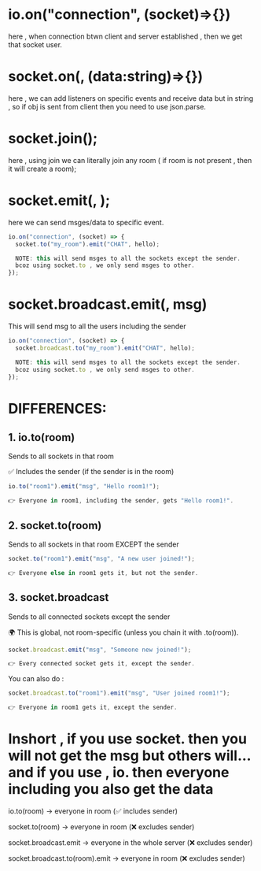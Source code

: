 # io.on("connection", (socket)=>{})

here , when connection btwn client and server established , then we get that socket user.

# socket.on(<yourEvent>, (data:string)=>{})

here , we can add listeners on specific events and receive data but in string , so if obj is sent from client then you need to use json.parse.

# socket.join(<roomName>);

here , using join we can literally join any room ( if room is not present , then it will create a room);

# socket.emit(<eventName>, <msg>);

here we can send msges/data to specific event.

```ts
io.on("connection", (socket) => {
  socket.to("my_room").emit("CHAT", hello);

  NOTE: this will send msges to all the sockets except the sender.
  bcoz using socket.to , we only send msges to other.
});
```

# socket.broadcast.emit(<eventName>, msg)

This will send msg to all the users including the sender

```ts
io.on("connection", (socket) => {
  socket.broadcast.to("my_room").emit("CHAT", hello);

  NOTE: this will send msges to all the sockets except the sender.
  bcoz using socket.to , we only send msges to other.
});
```

# DIFFERENCES:

## 1. io.to(room)

Sends to all sockets in that room

✅ Includes the sender (if the sender is in the room)

```ts
io.to("room1").emit("msg", "Hello room1!");

👉 Everyone in room1, including the sender, gets "Hello room1!".
```

## 2. socket.to(room)

Sends to all sockets in that room EXCEPT the sender

```ts
socket.to("room1").emit("msg", "A new user joined!");

👉 Everyone else in room1 gets it, but not the sender.
```

## 3. socket.broadcast

Sends to all connected sockets except the sender

🌍 This is global, not room-specific (unless you chain it with .to(room)).

```ts
socket.broadcast.emit("msg", "Someone new joined!");

👉 Every connected socket gets it, except the sender.
```

You can also do :

```ts
socket.broadcast.to("room1").emit("msg", "User joined room1!");

👉 Everyone in room1 gets it, except the sender.
```

# Inshort , if you use socket. then you will not get the msg but others will... and if you use , io. then everyone including you also get the data

io.to(room) → everyone in room (✅ includes sender)

socket.to(room) → everyone in room (❌ excludes sender)

socket.broadcast.emit → everyone in the whole server (❌ excludes sender)

socket.broadcast.to(room).emit → everyone in room (❌ excludes sender)
